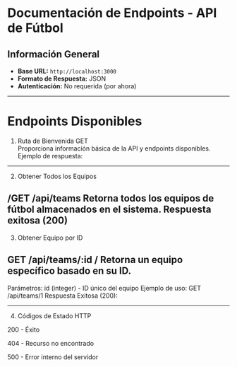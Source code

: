 # Documentación de Endpoints - API de Fútbol 

## Información General
- **Base URL:** `http://localhost:3000`
- **Formato de Respuesta:** JSON
- **Autenticación:** No requerida (por ahora)

---

# Endpoints Disponibles
 1. Ruta de Bienvenida
GET  
Proporciona información básica de la API y endpoints disponibles.
Ejemplo de respuesta:

---
2. Obtener Todos los Equipos

/GET /api/teams 
Retorna todos los equipos de fútbol almacenados en el sistema.
Respuesta exitosa (200)
---
3. Obtener Equipo por ID

GET /api/teams/:id /
Retorna un equipo específico basado en su ID.
---
Parámetros:
id (integer) - ID único del equipo
Ejemplo de uso: GET /api/teams/1
Respuesta Exitosa (200):

---
4. Códigos de Estado HTTP

200 - Éxito

404 - Recurso no encontrado

500 - Error interno del servidor
